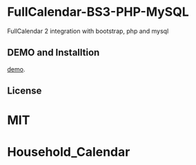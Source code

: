 
# FullCalendar-BS3-PHP-MySQL
FullCalendar 2 integration with bootstrap, php and mysql

## DEMO and Installtion
[demo](http://jamelbaz.com/non-classe/integration-de-fullcalendar2-php-mysql).

## License

MIT
=======
# Household_Calendar

